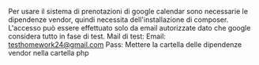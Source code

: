 Per usare il sistema di prenotazioni di google calendar sono necessarie le dipendenze vendor, quindi necessita dell'installazione di composer.
L'accesso può essere effettuato solo da email autorizzate dato che google considera tutto in fase di test.
Mail di test:
Email: testhomework24@gmail.com
Pass: 
Mettere la cartella delle dipendenze vendor nella cartella php

